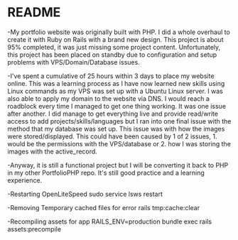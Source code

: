 # README

-My portfolio website was originally built with PHP. I did a whole overhaul to create it with Ruby on Rails with a brand new design. This project is about 95% completed, it was just missing some project content. Unfortunately, this project has been placed on standby due to configuration and setup problems with VPS/Domain/Database issues.

-I've spent a cumulative of 25 hours within 3 days to place my website online. This was a learning process as I have now learned new skills using Linux commands as my VPS was set up with a Ubuntu Linux server. I was also able to apply my domain to the website via DNS. I would reach a roadblock every time I managed to get one thing working. It was one issue after another. I did manage to get everything live and provide read/write access to add projects/skills/languages but I ran into one final issue with the method that my database was set up. This issue was with how the images were stored/displayed. This could have been caused by 1 of 2 issues, 1. would be the permissions with the VPS/database or 2. how I was storing the images with the active_record.

-Anyway, it is still a functional project but I will be converting it back to PHP in my other PortfolioPHP repo. It's still good practice and a learning experience.

-Restarting OpenLiteSpeed
sudo service lsws restart

-Removing Temporary cached files for error
rails tmp:cache:clear

-Recompiling assets for app
RAILS_ENV=production bundle exec rails assets:precompile
